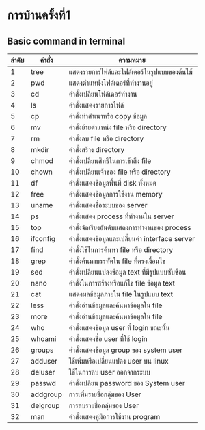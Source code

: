 # การบ้านครั้งที่1

## Basic command in terminal

ลำดับ | คำสั่ง | ความหมาย
-----|------ | -----
1 | tree | แสดงรายการไฟล์และโฟล์เดอร์ในรูปแบบของต้นไม้
2 | pwd | แสดงตำแหน่งโฟล์เดอร์ที่ทำงานอยู่
3 | cd | คำสั่งเปลี่ยนโฟล์เดอร์ทำงาน
4 | ls | คำสั่งแสดงรายการไฟล์
5 | cp | คำสั่งทำสำเนาหรือ copy ข้อมูล
6 | mv | คำสั่งย้ายตำแหน่ง file หรือ directory
7 | rm | คำสั่งลบ file หรือ directory
8 | mkdir | คำสั่งสร้าง directory
9 | chmod | คำสั่งเปลี่ยนสิทธิ์ในการเข้าถึง file
10 | chown | คำสั่งเปลี่ยนเจ้าของ file หรือ directory
11 | df | คำสั่งแสดงข้อมูลพื้นที่ disk ทั้งหมด
12 | free | คำสั่งแสดงข้อมูลการใช้งาน memory
13 | uname | คำสั่งแสดงชื่อระบบของ server
14 | ps | คำสั่งแสดง process ที่ทำงานใน server
15 | top | คำสั่งจัดเรียงอันดับแสดงการทำงานของ process
16 | ifconfig | คำสั่งแสดงข้อมูลและเปลี่ยนค่า interface server
17 | find | คำสั่งใช้ในการค้นหา file หรือ directory
18 | grep | คำสั่งค้นหาบรรทัดใน file ที่ตรงเงื่อนไข
19 | sed | คำสั่งเปลี่ยนแปลงข้อมูล text ที่มีรูปแบบซับซ้อน
20 | nano | คำสั่งในการสร้างหรือแก้ไข file ข้อมูล text
21 | cat | แสดงผลข้อมูลภายใน file ในรูปแบบ text
22 | less | คำสั่งอ่านข้อมูลและค้นหาข้อมูลใน file
23 | more | คำสั่งอ่านข้อมูลและค้นหาข้อมูลใน file
24 | who | คำสั่งแสดงข้อมูล user ที่ login ขณะนั้น
25 | whoami | คำสั่งแสดงชื่อ user ที่ใช้ login
26 | groups | คำสั่งแสดงข้อมูล group ของ system user
27 | adduser | ใช้เพิ่มหรือเปลี่ยนแปลง user บน linux
28 | deluser| ใช้ในการลบ user ออกจากระบบ
29 | passwd | คำสั่งเปลี่ยน password ของ System user
30 | addgroup | การเพิ่มรายชื่อกลุ่มของ User
31 | delgroup | การลบรายชื่อกลุ่มของ User
32 | man | คำสั่งแสดงคู่มือการใช้งาน program
